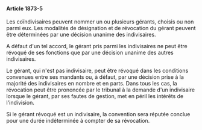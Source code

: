 #### Article 1873-5

Les coïndivisaires peuvent nommer un ou plusieurs gérants, choisis ou non parmi eux. Les modalités de désignation et de révocation du gérant peuvent être déterminées par une décision unanime des indivisaires.

A défaut d'un tel accord, le gérant pris parmi les indivisaires ne peut être révoqué de ses fonctions que par une décision unanime des autres indivisaires.

Le gérant, qui n'est pas indivisaire, peut être révoqué dans les conditions convenues entre ses mandants ou, à défaut, par une décision prise à la majorité des indivisaires en nombre et en parts. Dans tous les cas, la révocation peut être prononcée par le tribunal à la demande d'un indivisaire lorsque le gérant, par ses fautes de gestion, met en péril les intérêts de l'indivision.

Si le gérant révoqué est un indivisaire, la convention sera réputée conclue pour une durée indéterminée à compter de sa révocation.


